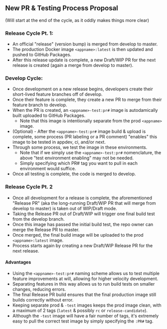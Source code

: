 ## New PR & Testing Process Proposal

(Will start at the end of the cycle, as it oddly makes things more clear)

### Release Cycle Pt. 1:

- An official "release" (version bump) is merged from develop to master.
- The production Docker image `<appname>:latest` is then updated and pushed to GitHub Packages.
- After this release update is complete, a new Draft/WIP PR for the next release is created (again a merge from develop to master). 

### Develop Cycle:

- Once development on a new release begins, developers create their short-lived feature branches off of develop.
- Once their feature is complete, they create a new PR to merge from their feature branch to develop.
- When the PR is created, an `<appname>-test:pr#` image is autodamically built uploaded to GitHub Packages.
    - Note that this image is intentionally separate from the prod `<appname>` image.
- (Optional) - After the `<appname>-test:pr#` image build & upload is complete, some process (PR labeling or a PR comment) "enables" this image to be tested in appdev, ci, and/or next.
- Through some process, we test the image in these environments.
    - Note that if we simply use the `<appname>-test:pr#` nomenclature, the above "test environment enabling" may not be needed. 
    - Simply specifying which PR# tag you want to pull in each environment would suffice.
- Once all testing is complete, the code is merged to develop.

### Release Cycle Pt. 2

- Once all development for a release is complete, the aforementioned "Release PR" (aka the long-running Draft/WIP PR that will merge from develop to master) is taken out of WIP/Draft mode.
- Taking the Release PR out of Draft/WIP will trigger one final build test from the develop branch.
- Once this image has passed the initial build test, the repo owner can merge the Release PR to master.
- Once merged, the final build image will be uploaded to the prod `<appname>:latest` image.
- Process starts again by creating a new Draft/WIP Release PR for the next release.

#### Advantages

- Using the `<appname>-test:pr#` naming scheme allows us to test multiple feature improvements at will, allowing for higher velocity development.
- Separating features in this way allows us to run build tests on smaller changes, reducing errors.
- The final Release PR build ensures that the final production image still builds correctly without error.
- Keeping separate prod & `-test` images keeps the prod image clean, with a maximum of 2 tags (`latest` & possibly `rc` or `release-candidate`).
- Although the `-test` image will have a fair number of tags, it's extremely easy to pull the correct test image by simply specifying the `:PR#` tag.
